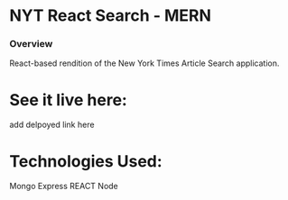 # NYT React Search - MERN

### Overview

React-based rendition of the New York Times Article Search application.

# See it live here:
add delpoyed link here


# Technologies Used:
Mongo
Express
REACT
Node


